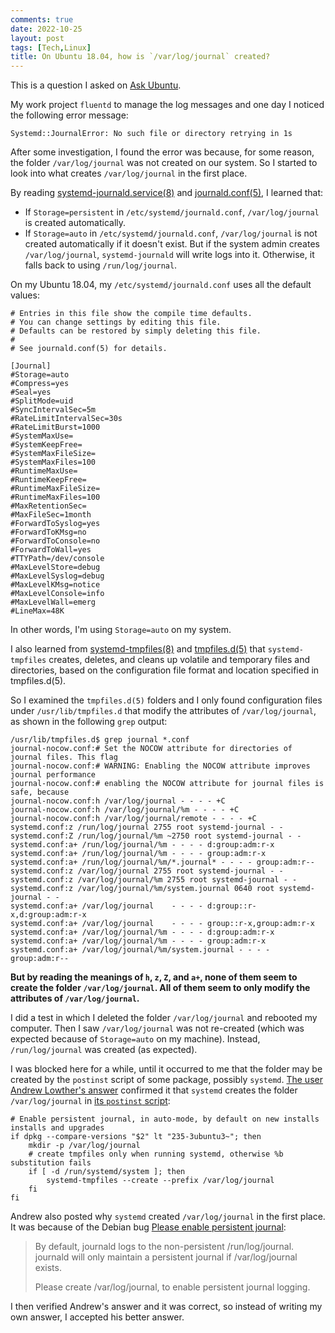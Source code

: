 ```yaml
---
comments: true
date: 2022-10-25
layout: post
tags: [Tech,Linux]
title: On Ubuntu 18.04, how is `/var/log/journal` created?
---
```


This is a question I asked on [Ask Ubuntu](https://askubuntu.com/q/1437267/514711).

My work project `fluentd` to manage the log messages and one day I noticed the following error message:

```
Systemd::JournalError: No such file or directory retrying in 1s
```

After some investigation, I found the error was because, for some reason, the folder `/var/log/journal` was not created on our system. So I started to look into what creates `/var/log/journal` in the first place.

By reading [systemd-journald.service(8)](https://manpages.ubuntu.com/manpages/bionic/man8/systemd-journald.service.8.html) and [journald.conf(5)](https://manpages.ubuntu.com/manpages/bionic/man5/journald.conf.5.html), I learned that:

- If `Storage=persistent` in `/etc/systemd/journald.conf`, `/var/log/journal` is created automatically.
- If `Storage=auto` in `/etc/systemd/journald.conf`, `/var/log/journal` is not created automatically if it doesn't exist. But if the system admin creates `/var/log/journal`, `systemd-journald` will write logs into it. Otherwise, it falls back to using `/run/log/journal`.

On my Ubuntu 18.04, my `/etc/systemd/journald.conf` uses all the default values:

```
# Entries in this file show the compile time defaults.
# You can change settings by editing this file.
# Defaults can be restored by simply deleting this file.
#
# See journald.conf(5) for details.

[Journal]
#Storage=auto
#Compress=yes
#Seal=yes
#SplitMode=uid
#SyncIntervalSec=5m
#RateLimitIntervalSec=30s
#RateLimitBurst=1000
#SystemMaxUse=
#SystemKeepFree=
#SystemMaxFileSize=
#SystemMaxFiles=100
#RuntimeMaxUse=
#RuntimeKeepFree=
#RuntimeMaxFileSize=
#RuntimeMaxFiles=100
#MaxRetentionSec=
#MaxFileSec=1month
#ForwardToSyslog=yes
#ForwardToKMsg=no
#ForwardToConsole=no
#ForwardToWall=yes
#TTYPath=/dev/console
#MaxLevelStore=debug
#MaxLevelSyslog=debug
#MaxLevelKMsg=notice
#MaxLevelConsole=info
#MaxLevelWall=emerg
#LineMax=48K
```

In other words, I'm using `Storage=auto` on my system.

I also learned from [systemd-tmpfiles(8)](https://manpages.ubuntu.com/manpages/bionic/man8/systemd-tmpfiles-setup-dev.service.8.html) and [tmpfiles.d(5)](https://manpages.ubuntu.com/manpages/bionic/man5/tmpfiles.d.5.html) that `systemd-tmpfiles` creates, deletes, and cleans up volatile and temporary files and directories, based on the configuration file format and location specified in tmpfiles.d(5).

So I examined the `tmpfiles.d(5)` folders and I only found configuration files under `/usr/lib/tmpfiles.d` that modify the attributes of `/var/log/journal`, as shown in the following `grep` output:

```
/usr/lib/tmpfiles.d$ grep journal *.conf
journal-nocow.conf:# Set the NOCOW attribute for directories of journal files. This flag
journal-nocow.conf:# WARNING: Enabling the NOCOW attribute improves journal performance
journal-nocow.conf:# enabling the NOCOW attribute for journal files is safe, because
journal-nocow.conf:h /var/log/journal - - - - +C
journal-nocow.conf:h /var/log/journal/%m - - - - +C
journal-nocow.conf:h /var/log/journal/remote - - - - +C
systemd.conf:z /run/log/journal 2755 root systemd-journal - -
systemd.conf:Z /run/log/journal/%m ~2750 root systemd-journal - -
systemd.conf:a+ /run/log/journal/%m - - - - d:group:adm:r-x
systemd.conf:a+ /run/log/journal/%m - - - - group:adm:r-x
systemd.conf:a+ /run/log/journal/%m/*.journal* - - - - group:adm:r--
systemd.conf:z /var/log/journal 2755 root systemd-journal - -
systemd.conf:z /var/log/journal/%m 2755 root systemd-journal - -
systemd.conf:z /var/log/journal/%m/system.journal 0640 root systemd-journal - -
systemd.conf:a+ /var/log/journal    - - - - d:group::r-x,d:group:adm:r-x
systemd.conf:a+ /var/log/journal    - - - - group::r-x,group:adm:r-x
systemd.conf:a+ /var/log/journal/%m - - - - d:group:adm:r-x
systemd.conf:a+ /var/log/journal/%m - - - - group:adm:r-x
systemd.conf:a+ /var/log/journal/%m/system.journal - - - - group:adm:r--
```

**But by reading the meanings of `h`, `z`, `Z`, and `a+`, none of them seem to create the folder `/var/log/journal`. All of them seem to only modify the attributes of `/var/log/journal`.**

I did a test in which I deleted the folder `/var/log/journal` and rebooted my computer. Then I saw `/var/log/journal` was not re-created (which was expected because of `Storage=auto` on my machine). Instead, `/run/log/journal` was created (as expected).

I was blocked here for a while, until it occurred to me that the folder may be created by the `postinst` script of some package, possibly `systemd`. [The user Andrew Lowther's answer](https://askubuntu.com/a/1437564/514711) confirmed it that `systemd` creates the folder `/var/log/journal` in [its `postinst` script](https://git.launchpad.net/~ubuntu-core-dev/ubuntu/+source/systemd/tree/debian/systemd.postinst):

```shell
# Enable persistent journal, in auto-mode, by default on new installs installs and upgrades
if dpkg --compare-versions "$2" lt "235-3ubuntu3~"; then
    mkdir -p /var/log/journal
    # create tmpfiles only when running systemd, otherwise %b substitution fails
    if [ -d /run/systemd/system ]; then
        systemd-tmpfiles --create --prefix /var/log/journal
    fi
fi
```

Andrew also posted why `systemd` created `/var/log/journal` in the first place. It was because of the Debian bug [Please enable persistent journal](https://bugs.debian.org/cgi-bin/bugreport.cgi?bug=717388):

> By default, journald logs to the non-persistent /run/log/journal.
journald will only maintain a persistent journal if /var/log/journal
exists.
>
> Please create /var/log/journal, to enable persistent journal logging.

I then verified Andrew's answer and it was correct, so instead of writing my own answer, I accepted his better answer.
